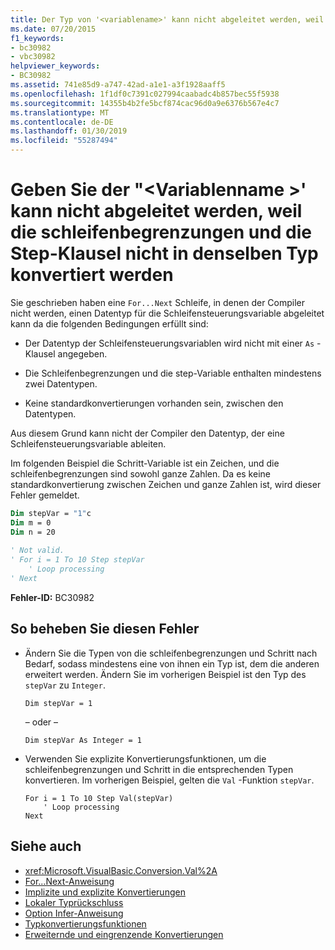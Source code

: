 ```yaml
---
title: Der Typ von '<variablename>' kann nicht abgeleitet werden, weil die Schleifenbegrenzungen und die step-Klausel nicht in denselben Typ konvertiert werden
ms.date: 07/20/2015
f1_keywords:
- bc30982
- vbc30982
helpviewer_keywords:
- BC30982
ms.assetid: 741e85d9-a747-42ad-a1e1-a3f1928aaff5
ms.openlocfilehash: 1f1df0c7391c027994caabadc4b857bec55f5938
ms.sourcegitcommit: 14355b4b2fe5bcf874cac96d0a9e6376b567e4c7
ms.translationtype: MT
ms.contentlocale: de-DE
ms.lasthandoff: 01/30/2019
ms.locfileid: "55287494"
---
```

# <a name="type-of-variablename-cannot-be-inferred-because-the-loop-bounds-and-the-step-variable-do-not-widen-to-the-same-type"></a>Geben Sie der "\<Variablenname >' kann nicht abgeleitet werden, weil die schleifenbegrenzungen und die Step-Klausel nicht in denselben Typ konvertiert werden
Sie geschrieben haben eine `For...Next` Schleife, in denen der Compiler nicht werden, einen Datentyp für die Schleifensteuerungsvariable abgeleitet kann da die folgenden Bedingungen erfüllt sind:  
  
-   Der Datentyp der Schleifensteuerungsvariablen wird nicht mit einer `As` -Klausel angegeben.  
  
-   Die Schleifenbegrenzungen und die step-Variable enthalten mindestens zwei Datentypen.  
  
-   Keine standardkonvertierungen vorhanden sein, zwischen den Datentypen.  
  
 Aus diesem Grund kann nicht der Compiler den Datentyp, der eine Schleifensteuerungsvariable ableiten.  
  
 Im folgenden Beispiel die Schritt-Variable ist ein Zeichen, und die schleifenbegrenzungen sind sowohl ganze Zahlen. Da es keine standardkonvertierung zwischen Zeichen und ganze Zahlen ist, wird dieser Fehler gemeldet.  
  
```vb  
Dim stepVar = "1"c  
Dim m = 0  
Dim n = 20  
  
' Not valid.  
' For i = 1 To 10 Step stepVar  
    ' Loop processing  
' Next  
```  
  
 **Fehler-ID:** BC30982  
  
## <a name="to-correct-this-error"></a>So beheben Sie diesen Fehler  
  
-   Ändern Sie die Typen von die schleifenbegrenzungen und Schritt nach Bedarf, sodass mindestens eine von ihnen ein Typ ist, dem die anderen erweitert werden. Ändern Sie im vorherigen Beispiel ist den Typ des `stepVar` zu `Integer`.  
  
    ```  
    Dim stepVar = 1  
    ```  
  
     – oder –  
  
    ```  
    Dim stepVar As Integer = 1  
    ```  
  
-   Verwenden Sie explizite Konvertierungsfunktionen, um die schleifenbegrenzungen und Schritt in die entsprechenden Typen konvertieren. Im vorherigen Beispiel, gelten die `Val` -Funktion `stepVar`.  
  
    ```  
    For i = 1 To 10 Step Val(stepVar)  
        ' Loop processing  
    Next  
    ```  
  
## <a name="see-also"></a>Siehe auch
- <xref:Microsoft.VisualBasic.Conversion.Val%2A>
- [For...Next-Anweisung](../../../visual-basic/language-reference/statements/for-next-statement.md)
- [Implizite und explizite Konvertierungen](../../../visual-basic/programming-guide/language-features/data-types/implicit-and-explicit-conversions.md)
- [Lokaler Typrückschluss](../../../visual-basic/programming-guide/language-features/variables/local-type-inference.md)
- [Option Infer-Anweisung](../../../visual-basic/language-reference/statements/option-infer-statement.md)
- [Typkonvertierungsfunktionen](../../../visual-basic/language-reference/functions/type-conversion-functions.md)
- [Erweiternde und eingrenzende Konvertierungen](../../../visual-basic/programming-guide/language-features/data-types/widening-and-narrowing-conversions.md)
